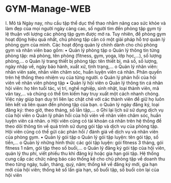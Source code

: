 # GYM-Manage-WEB
I. Mô tả
Ngày nay, nhu cầu tập thể dục thể thao nhằm nâng cao sức khỏe và làm đẹp của mọi người 
ngày càng cao, số người tìm đến phòng tập gym tỷ lệ thuận với lượng các phòng tập gym được mở 
ra. Tuy nhiên, để phòng gym hoạt động hiệu quả nhất, chủ phòng tập cần có một giải pháp hỗ trợ quản 
lý phòng gym của mình. Các hoạt động quản lý chính dành cho chủ phòng gym và nhân viên bao gồm:
• Quản lý phòng tập
o Quản lý thông tin từng phòng tập: mã phòng, tên phòng (fitness, gym, yoga, lớp 
học,…), số lượng phòng,…
o Quản lý trang thiết bị phòng tập: tên thiết bị, mã số, số lượng, ngày nhập về, ngày 
bảo hành, xuất xứ, tình trạng,…
o Quản lý nhân viên: nhân viên sale, nhân viên chăm sóc, huấn luyện viên cá nhân. 
Phân quyền trên hệ thống theo nhiệm vụ của từng người.
o Quản lý phản hồi của hội viên về nhân viên phòng tập
• Quản lý hội viên
o Quản lý thông tin cá nhân hội viên: họ tên tuổi tác, vị trí, nghề nghiệp, sinh nhật, 
loại thành viên, mã vân tay,… và chúng có thể tìm kiếm hay truy xuất một cách 
nhanh chóng. Việc này giúp bạn duy trì liên lạc chặt chẽ với các thành viên để giữ 
họ luôn liên kết và liên quan đến phòng tập của bạn.
o Quản lý ngày đăng ký, loại đăng ký: theo giờ, theo tháng, số lần tập,…
o Ghi lại lịch sử sử dụng dịch vụ của hội viên
o Quản lý phản hồi của hội viên về nhân viên chăm sóc, huấn luyện viên cá nhân.
o Hội viên cũng có tài khoản cá nhân trên hệ thống để theo dõi thông tin về quá trình
sử dụng gói tập và dịch vụ của phòng tập. Hội viên cũng có thể gửi các phản hồi 
/ đánh giá về dịch vụ và nhân viên của phòng gym.
• Quản lý gói tập
o Quản lý gói tập luyện: tên gói tập, số tiền,…
o Quản lý những hình thức các gói tập luyện: gói fitness 3 tháng, gói fitness 1 năm, 
gói tập theo số buổi,…
o Quản lý đăng ký gói tập của hội viên, quản lý thu phí, viết phiếu thu khi đăng ký 
hoặc gia hạn gói tập.
Hệ thống cung cấp các chức năng báo cáo thống kê cho chủ phòng tập về doanh thu theo từng 
ngày, tuần, tháng, quý, năm; thống kê về đăng ký mới, gia hạn mới của hội viên; thống kê số 
lần gia hạn, số buổi tập, số buổi còn lại của hội viên
